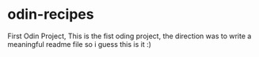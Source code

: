 # odin-recipes
First Odin Project, 
    This is the fist oding project, the direction was to write a meaningful readme file so i guess this is it :)
